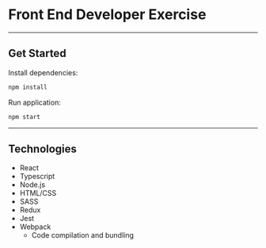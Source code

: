 # Front End Developer Exercise

---

## Get Started

Install dependencies:

```sh
npm install
```

Run application:

```sh
npm start
```

---

## Technologies

- React
- Typescript
- Node.js
- HTML/CSS
- SASS
- Redux
- Jest
- Webpack
  - Code compilation and bundling
